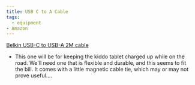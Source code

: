 ```yaml
---
title: USB C to A Cable
tags:
  - equipment
- Amazon
---
```

[Belkin USB-C to USB-A 2M cable](https://www.amazon.com/dp/B09MJQH4C2/ref=nosim?tag=ffwf0f-20)
- This one will be for keeping the kiddo tablet charged up while on the road. We'll need one that is flexible and durable, and this seems to fit the bill. It comes with a little magnetic cable tie, which may or may not prove useful....
